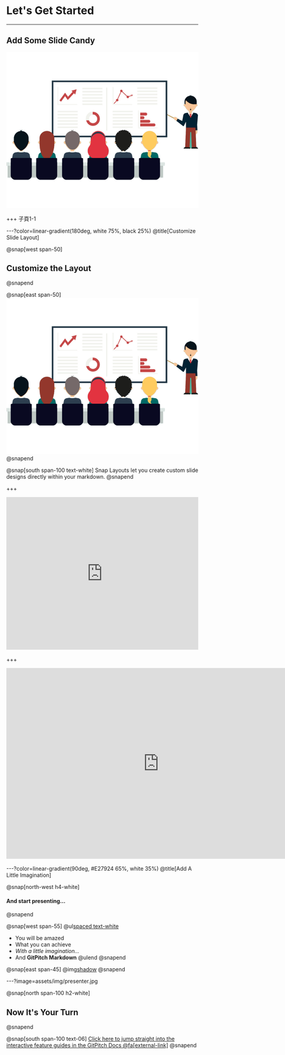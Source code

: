 # Let's Get Started

---

## Add Some Slide Candy

![](assets/img/presentation.png)

+++ 
子頁1-1

---?color=linear-gradient(180deg, white 75%, black 25%)
@title[Customize Slide Layout]

@snap[west span-50]
## Customize the Layout
@snapend

@snap[east span-50]
![](assets/img/presentation.png)
@snapend

@snap[south span-100 text-white]
Snap Layouts let you create custom slide designs directly within your markdown.
@snapend

+++ 
<iframe height="400px" width="100%" src="https://repl.it/@MARSW/gitpitchtest?lite=true" scrolling="no" frameborder="no" allowtransparency="true" allowfullscreen="true" sandbox="allow-forms allow-pointer-lock allow-popups allow-same-origin allow-scripts allow-modals"></iframe>

+++ 
<iframe width="800" height="500" frameborder="0" src="http://pythontutor.com/iframe-embed.html#code=for%20i%20in%20range%285%29%3A%0A%20%20%20%20print%28i%29&codeDivHeight=400&codeDivWidth=350&cumulative=false&curInstr=0&heapPrimitives=nevernest&origin=opt-frontend.js&py=3&rawInputLstJSON=%5B%5D&textReferences=false"> </iframe>

---?color=linear-gradient(90deg, #E27924 65%, white 35%)
@title[Add A Little Imagination]

@snap[north-west h4-white]
#### And start presenting...
@snapend

@snap[west span-55]
@ul[spaced text-white](false)
- You will be amazed
- What you can achieve
- *With a little imagination...*
- And **GitPitch Markdown**
@ulend
@snapend

@snap[east span-45]
@img[shadow](assets/img/conference.png)
@snapend

---?image=assets/img/presenter.jpg

@snap[north span-100 h2-white]
## Now It's Your Turn
@snapend

@snap[south span-100 text-06]
[Click here to jump straight into the interactive feature guides in the GitPitch Docs @fa[external-link]](https://gitpitch.com/docs/getting-started/tutorial/)
@snapend
